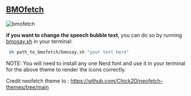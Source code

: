 ## [BMOfetch](https://github.com/Chick2D/neofetch-themes/blob/main/small/bmofetch)

![bmofetch](https://github.com/user-attachments/assets/1850e6a3-6ad2-4421-a73b-3259f9b064f1)

**if you want to change the speech bubble text**, you can do so by running [bmosay.sh](https://github.com/Chick2D/neofetch-themes/blob/main/small/bmofetch/bmosay.sh) in your terminal:

```bash
 sh path_to_bmofetch/bmosay.sh "your text here"
```

NOTE: You will need to install any one Nerd font and use it in your terminal for the above theme to render the icons correctly.

Credit neofetch theme to : https://github.com/Chick2D/neofetch-themes/tree/main
